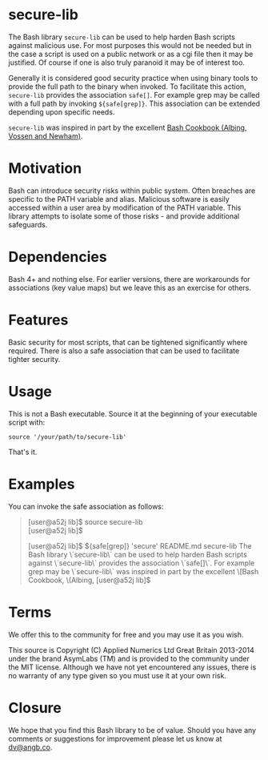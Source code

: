 secure-lib
==========

The Bash library `secure-lib` can be used to help harden Bash scripts against
malicious use.  For most purposes this would not be needed but in the case a 
script is used on a public network or as a cgi file then it may be justified.
Of course if one is also truly paranoid it may be of interest too.  
  
Generally it is considered good security practice when using binary tools to
provide the full path to the binary when invoked.  To facilitate this action,
`secure-lib` provides the association `safe[]`.  For example grep may be
called with a full path by invoking `${safe[grep]}`.  This association can be
extended depending upon specific needs.  
  
`secure-lib` was inspired in part by the excellent [Bash Cookbook (Albing,
Vossen and Newham)](http://bashcookbook.com/).  

Motivation
==========

Bash can introduce security risks within public system.  Often breaches
are specific to the PATH variable and alias. Malicious software is easily 
accessed within a user area by modification of the PATH variable.  This library
attempts to isolate some of those risks - and provide additional safeguards.  

Dependencies
============

Bash 4+ and nothing else.  For earlier versions, there are workarounds for 
associations (key value maps) but we leave this as an exercise for others.   

Features
========

Basic security for most scripts, that can be tightened significantly where
required.  There is also a safe association that can be used to facilitate 
tighter security.  

Usage
=====

This is not a Bash executable.  Source it at the beginning of your executable
script with:  
  
    source '/your/path/to/secure-lib'  

That's it.  
  
Examples
========

You can invoke the safe association as follows:  
  
>[user@a52j lib]$ source secure-lib  
>[user@a52j lib]$  
>  
>[user@a52j lib]$ ${safe[grep]} 'secure' README.md  
>secure-lib  
>The Bash library \`secure-lib\` can be used to help harden Bash scripts against  
>\`secure-lib\` provides the association \`safe[]\`.  For example grep may be  
>\`secure-lib\` was inspired in part by the excellent \[Bash Cookbook, \(Albing,  
>[user@a52j lib]$  

Terms
=====

We offer this to the community for free and you may use it as you wish.  
  
This source is Copyright (C) Applied Numerics Ltd Great Britain 2013-2014 under
the brand AsymLabs (TM) and is provided to the community under the MIT license.
Although we have not yet encountered any issues, there is no warranty of any
type given so you must use it at your own risk.  

Closure
=======

We hope that you find this Bash library to be of value.  Should you have any
comments or suggestions for improvement please let us know at
dv@angb.co.  
